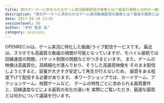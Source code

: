 ```yaml
---
title: 真のゲーマーに求められるゲーム実況動画配信の画質とは？最高の画質とは何か一緒に考えよう！！
description: "真のゲーマーに求められるゲーム実況動画配信の画質とは？最高の画質とは何か一緒に考えよう！！"
date: 2017-09-29 13:05
sessionlevel: 50
author: "中村 智武 氏"
category: sessions
---
```

OPENREC.tvは、ゲーム実況に特化した動画/ライブ配信サービスです。 最近は、スマホでも高画質な動画の視聴が可能となっていますが、モバイル接続では 回線速度の問題、パケット制限の問題などがつきまといます。 また、ゲームの映像は高画質化、高精細化が進んでおり、そうした高画質映像を そのまま配信しようとすると、容量が大きすぎ安定して再生が行えないため、 画質をある程度下げて配信する必要があります。 本ワークショップでは、カードゲーム、アクションゲーム、格闘ゲームなど、 ゲームの特性ごとに求められる画質要件と、回線速度などによる画質の劣化の違いを 実際にご覧いただき、最適な画質とは何かについて議論を行います。
